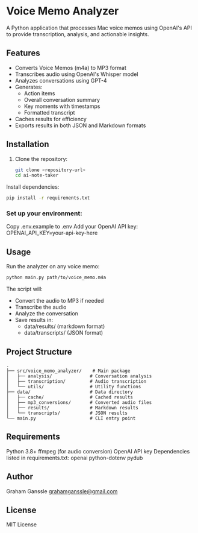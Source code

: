 # Voice Memo Analyzer

A Python application that processes Mac voice memos using OpenAI's API to provide transcription, analysis, and actionable insights.

## Features

- Converts Voice Memos (m4a) to MP3 format
- Transcribes audio using OpenAI's Whisper model
- Analyzes conversations using GPT-4
- Generates:
  - Action items
  - Overall conversation summary
  - Key moments with timestamps
  - Formatted transcript
- Caches results for efficiency
- Exports results in both JSON and Markdown formats

## Installation

1. Clone the repository:
   ```bash
   git clone <repository-url>
   cd ai-note-taker
   ```

Install dependencies:

```bash
pip install -r requirements.txt
```

### Set up your environment:

Copy .env.example to .env
Add your OpenAI API key:
OPENAI_API_KEY=your-api-key-here

## Usage
Run the analyzer on any voice memo:

```bash
python main.py path/to/voice_memo.m4a
```

The script will:

* Convert the audio to MP3 if needed
* Transcribe the audio
* Analyze the conversation
* Save results in:
  * data/results/ (markdown format)
  * data/transcripts/ (JSON format)

## Project Structure

```
.
├── src/voice_memo_analyzer/    # Main package
│   ├── analysis/              # Conversation analysis
│   ├── transcription/         # Audio transcription
│   └── utils/                 # Utility functions
├── data/                      # Data directory
│   ├── cache/                 # Cached results
│   ├── mp3_conversions/       # Converted audio files
│   ├── results/               # Markdown results
│   └── transcripts/           # JSON results
└── main.py                    # CLI entry point
```

## Requirements
Python 3.8+
ffmpeg (for audio conversion)
OpenAI API key
Dependencies listed in requirements.txt:
openai
python-dotenv
pydub

## Author
Graham Ganssle
grahamganssle@gmail.com

## License
MIT License
